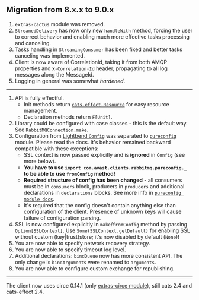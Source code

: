 ## Migration from 8.x.x to 9.0.x

1. `extras-cactus` module was removed.
2. `StreamedDelivery` has now only new `handleWith` method, forcing the user to correct behavior and enabling much more effective tasks
   processing and canceling.
3. Tasks handling in `StreamingConsumer` has been fixed and better tasks canceling was implemented.
4. Client is now aware of CorrelationId, taking it from both AMQP properties and `X-Correlation-Id` header, propagating to all log messages along the MessageId.
5. Logging in general was somewhat _hardened_.

---

1. API is fully effectful.
    * Init methods return [`cats.effect.Resource`](https://typelevel.org/cats-effect/datatypes/resource.html) for easy resource management.
    * Declaration methods return `F[Unit]`.
1. Library could be configured with case classes - this is the default way.
   See [`RabbitMQConnection.make`](core/src/main/scala/com/avast/clients/rabbitmq/RabbitMQConnection.scala#L73).
1. Configuration from [Lightbend `Config`](https://github.com/lightbend/config) was separated to [`pureconfig`](pureconfig) module. Please
   read the docs. It's behavior remained backward compatible with these exceptions:
    * SSL context is now passed explicitly and is **ignored** in `Config` (see more below).
    * **You have to use `import com.avast.clients.rabbitmq.pureconfig._` to be able to use `fromConfig` method!**
    * **Required structure of config has been changed** - all consumers must be in `consumers` block, producers in `producers` and
      additional declarations in `declarations` blocks. See more info in [`pureconfig module docs`](pureconfig).
    * It's required that the config doesn't contain anything else than configuration of the client. Presence of unknown keys will cause
      failure of configuration parsing.
1. SSL is now configured explicitly in `make`/`fromConfig` method by passing `Option[SSLContext]`. Use `Some(SSLContext.getDefault)` for
   enabling SSL without custom (key|trust)store; it's now disabled by default (`None`)!
1. You are now able to specify network recovery strategy.
1. You are now able to specify timeout log level.
1. Additional declarations: `bindQueue` now has more consistent API. The only change is `bindArguments` were renamed to `arguments`.
1. You are now able to configure custom exchange for republishing.

---

The client now uses circe 0.14.1 (only [extras-circe module](extras-circe)), still cats 2.4 and cats-effect 2.4.
